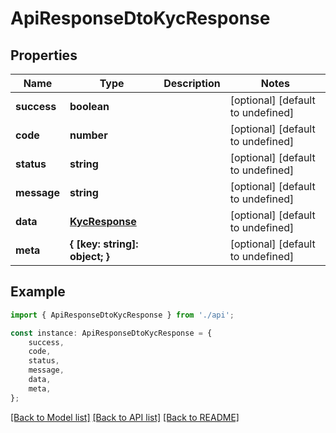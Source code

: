 # ApiResponseDtoKycResponse


## Properties

Name | Type | Description | Notes
------------ | ------------- | ------------- | -------------
**success** | **boolean** |  | [optional] [default to undefined]
**code** | **number** |  | [optional] [default to undefined]
**status** | **string** |  | [optional] [default to undefined]
**message** | **string** |  | [optional] [default to undefined]
**data** | [**KycResponse**](KycResponse.md) |  | [optional] [default to undefined]
**meta** | **{ [key: string]: object; }** |  | [optional] [default to undefined]

## Example

```typescript
import { ApiResponseDtoKycResponse } from './api';

const instance: ApiResponseDtoKycResponse = {
    success,
    code,
    status,
    message,
    data,
    meta,
};
```

[[Back to Model list]](../README.md#documentation-for-models) [[Back to API list]](../README.md#documentation-for-api-endpoints) [[Back to README]](../README.md)
